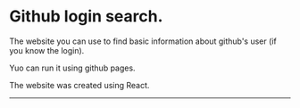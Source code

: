 # Github login search.

The website you can use to find basic information about github's user (if you know the login).

Yuo can run it using github pages.

The website was created using React. 

---------------------------------------------------------------------------------------------------
